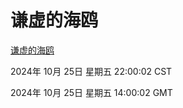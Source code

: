 # 谦虚的海鸥
[谦虚的海鸥](http://219.139.199.238:56308/qxdho/course/base/hotlink/index.php)

2024年 10月 25日 星期五 22:00:02 CST

2024年 10月 25日 星期五 14:00:02 GMT
